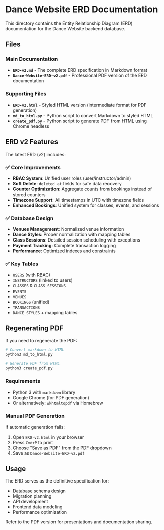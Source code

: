 # Dance Website ERD Documentation

This directory contains the Entity Relationship Diagram (ERD) documentation for the Dance Website backend database.

## Files

### Main Documentation
- **`ERD-v2.md`** - The complete ERD specification in Markdown format
- **`Dance-Website-ERD-v2.pdf`** - Professional PDF version of the ERD documentation

### Supporting Files
- **`ERD-v2.html`** - Styled HTML version (intermediate format for PDF generation)
- **`md_to_html.py`** - Python script to convert Markdown to styled HTML
- **`create_pdf.py`** - Python script to generate PDF from HTML using Chrome headless

## ERD v2 Features

The latest ERD (v2) includes:

### ✅ **Core Improvements**
- **RBAC System**: Unified user roles (user/instructor/admin) 
- **Soft Delete**: `deleted_at` fields for safe data recovery
- **Counter Optimization**: Aggregate counts from bookings instead of stored counters
- **Timezone Support**: All timestamps in UTC with timezone fields
- **Enhanced Bookings**: Unified system for classes, events, and sessions

### ✅ **Database Design**
- **Venues Management**: Normalized venue information
- **Dance Styles**: Proper normalization with mapping tables
- **Class Sessions**: Detailed session scheduling with exceptions
- **Payment Tracking**: Complete transaction logging
- **Performance**: Optimized indexes and constraints

### ✅ **Key Tables**
- `USERS` (with RBAC)
- `INSTRUCTORS` (linked to users)
- `CLASSES` & `CLASS_SESSIONS`
- `EVENTS`
- `VENUES`
- `BOOKINGS` (unified)
- `TRANSACTIONS`
- `DANCE_STYLES` + mapping tables

## Regenerating PDF

If you need to regenerate the PDF:

```bash
# Convert markdown to HTML
python3 md_to_html.py

# Generate PDF from HTML
python3 create_pdf.py
```

### Requirements
- Python 3 with `markdown` library
- Google Chrome (for PDF generation)
- Or alternatively: `wkhtmltopdf` via Homebrew

### Manual PDF Generation
If automatic generation fails:
1. Open `ERD-v2.html` in your browser
2. Press `Cmd+P` to print
3. Choose "Save as PDF" from the PDF dropdown
4. Save as `Dance-Website-ERD-v2.pdf`

## Usage

The ERD serves as the definitive specification for:
- Database schema design
- Migration planning
- API development
- Frontend data modeling
- Performance optimization

Refer to the PDF version for presentations and documentation sharing.
